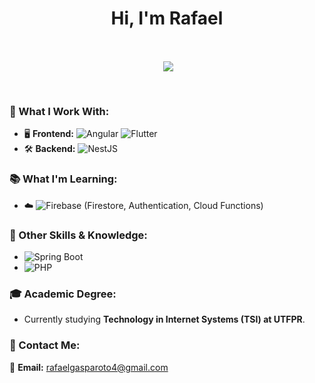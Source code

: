 <h1 align="center">Hi, I'm Rafael</h1>
<br>
<div align="center">
<p>&nbsp;<img align="center" src="https://media.giphy.com/media/scZPhLqaVOM1qG4lT9/giphy.gif"/></p>
</div>
<br>

### 💼 What I Work With:  
- 🖥️ **Frontend:** ![Angular](https://img.shields.io/badge/-Angular-DD0031?style=flat&logo=angular&logoColor=white) ![Flutter](https://img.shields.io/badge/-Flutter-02569B?style=flat&logo=flutter&logoColor=white)  
- 🛠️ **Backend:** ![NestJS](https://img.shields.io/badge/-NestJS-E0234E?style=flat&logo=nestjs&logoColor=white)  

### 📚 What I'm Learning:  
- ☁️ ![Firebase](https://img.shields.io/badge/-Firebase-FFCA28?style=flat&logo=firebase&logoColor=black) (Firestore, Authentication, Cloud Functions)  

### 🎯 Other Skills & Knowledge:  
- ![Spring Boot](https://img.shields.io/badge/-Spring%20Boot-6DB33F?style=flat&logo=spring-boot&logoColor=white)  
- ![PHP](https://img.shields.io/badge/-PHP-777BB4?style=flat&logo=php&logoColor=white)  

### 🎓 Academic Degree:
- Currently studying **Technology in Internet Systems (TSI) at UTFPR**.  

### 📩 Contact Me:  
📧 **Email:** [rafaelgasparoto4@gmail.com](mailto:rafaelgasparoto4@gmail.com)  

